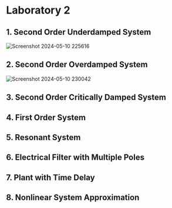 # Laboratory 2

## 1. Second Order Underdamped System
![Screenshot 2024-05-10 225616](https://github.com/ImangTimang/CSE_StepResponse_MexE_3201_Group11_2024/assets/157549014/0865a9c2-2cad-4385-b078-6cc51bf64584)

## 2. Second Order Overdamped System
![Screenshot 2024-05-10 230042](https://github.com/ImangTimang/CSE_StepResponse_MexE_3201_Group11_2024/assets/157549014/92bd125e-1cd7-45c2-a611-f3a07fe61a79)

## 3. Second Order Critically Damped System

## 4. First Order System

## 5. Resonant System

## 6. Electrical Filter with Multiple Poles

## 7. Plant with Time Delay

## 8. Nonlinear System Approximation

